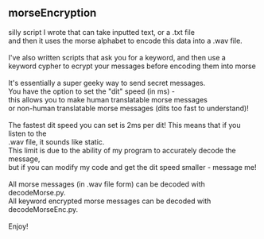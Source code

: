 ## morseEncryption
silly script I wrote that can take inputted text, or a .txt file </br>
and then it uses the morse alphabet to encode this data into a .wav file. </br>
</br>
I've also written scripts that ask you for a keyword, and then use a</br>
keyword cypher to ecrypt your messages before encoding them into morse</br>
</br>
It's essentially a super geeky way to send secret messages. </br>
You have the option to set the "dit" speed (in ms) -</br>
this allows you to make human translatable morse messages</br>
or non-human translatable morse messages (dits too fast to understand)!</br>
</br>
The fastest dit speed you can set is 2ms per dit! This means that if you listen to the </br>
.wav file, it sounds like static. </br>
This limit is due to the ability of my program to accurately decode the message,</br>
but if you can modify my code and get the dit speed smaller - message me!</br>
</br>
All morse messages (in .wav file form) can be decoded with decodeMorse.py.</br>
All keyword encrypted morse messages can be decoded with decodeMorseEnc.py.<br>
</br>
Enjoy!


